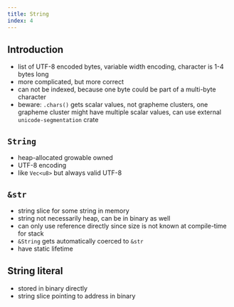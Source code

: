 ```yaml
---
title: String
index: 4
---
```


## Introduction

- list of UTF-8 encoded bytes, variable width encoding, character is 1-4 bytes long
- more complicated, but more correct
- can not be indexed, because one byte could be part of a multi-byte character
- beware: `.chars()` gets scalar values, not grapheme clusters, one grapheme cluster might have multiple scalar values, can use external `unicode-segmentation` crate

## `String`

- heap-allocated growable owned
- UTF-8 encoding
- like `Vec<u8>` but always valid UTF-8

## `&str`

- string slice for some string in memory
- string not necessarily heap, can be in binary as well
- can only use reference directly since size is not known at compile-time for stack
- `&String` gets automatically coerced to `&str`
- have static lifetime

## String literal

- stored in binary directly
- string slice pointing to address in binary
